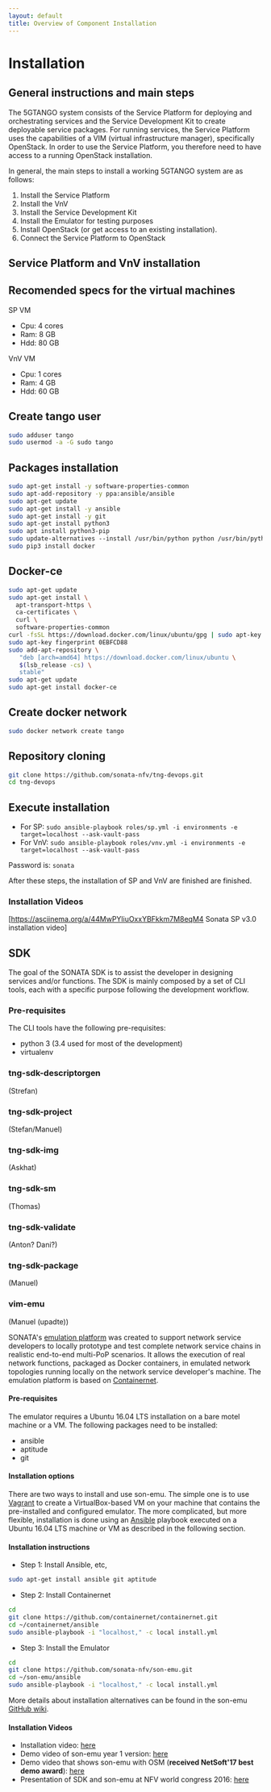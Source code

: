 ```yaml
---
layout: default
title: Overview of Component Installation 
---
```


# Installation

## General instructions and main steps

The 5GTANGO system consists of the Service Platform for deploying and orchestrating services and the Service Development Kit to create deployable service packages. For running services, the Service Platform uses the capabilities of a VIM (virtual infrastructure manager), specifically OpenStack. In order to use the Service Platform, you therefore need to have access to a running OpenStack installation.

In general, the main steps to install a working 5GTANGO system are as follows:

1.  Install the Service Platform
2.  Install the VnV
3.  Install the Service Development Kit
5.  Install the Emulator for testing purposes
5.  Install OpenStack (or get access to an existing installation).
6.  Connect the Service Platform to OpenStack


## Service Platform and VnV installation

## Recomended specs for the virtual machines
SP VM
* Cpu: 4 cores
* Ram: 8 GB
* Hdd: 80 GB

VnV VM
* Cpu: 1 cores
* Ram: 4 GB
* Hdd: 60 GB

## Create tango user
```bash
sudo adduser tango
sudo usermod -a -G sudo tango
```

## Packages installation
```bash
sudo apt-get install -y software-properties-common
sudo apt-add-repository -y ppa:ansible/ansible
sudo apt-get update
sudo apt-get install -y ansible
sudo apt-get install -y git
sudo apt-get install python3
sudo apt install python3-pip
sudo update-alternatives --install /usr/bin/python python /usr/bin/python3 10 
sudo pip3 install docker
```

## Docker-ce
```bash
sudo apt-get update
sudo apt-get install \
  apt-transport-https \
  ca-certificates \
  curl \
  software-properties-common
curl -fsSL https://download.docker.com/linux/ubuntu/gpg | sudo apt-key add -
sudo apt-key fingerprint 0EBFCD88
sudo add-apt-repository \
   "deb [arch=amd64] https://download.docker.com/linux/ubuntu \
   $(lsb_release -cs) \
   stable"
sudo apt-get update
sudo apt-get install docker-ce
```

## Create docker network
```bash
sudo docker network create tango	
```

## Repository cloning
```bash
git clone https://github.com/sonata-nfv/tng-devops.git
cd tng-devops
```
## Execute installation
* For SP: `sudo ansible-playbook roles/sp.yml -i environments -e target=localhost --ask-vault-pass`
* For VnV: `sudo ansible-playbook roles/vnv.yml -i environments -e target=localhost --ask-vault-pass`

Password is: `sonata`

After these steps, the installation of SP and VnV are finished are finished.
 
 
###
###
###
###
###
###
###

 
 
 
 
  

### Installation Videos

[https://asciinema.org/a/44MwPYliuOxxYBFkkm7M8eqM4 Sonata SP v3.0 installation video]

## SDK

The goal of the SONATA SDK is to assist the developer in designing services and/or functions. The SDK is mainly composed by a set of CLI tools, each with a specific purpose following the development workflow.

### Pre-requisites

The CLI tools have the following pre-requisites:

-   python 3 (3.4 used for most of the development)
-   virtualenv

### tng-sdk-descriptorgen
(Strefan)

### tng-sdk-project
(Stefan/Manuel)

### tng-sdk-img
(Askhat)

### tng-sdk-sm
(Thomas)

### tng-sdk-validate
(Anton? Dani?)

### tng-sdk-package
(Manuel)

### vim-emu
(Manuel (upadte))

SONATA's [emulation platform](https://github.com/sonata-nfv/son-emu) was created to support network service developers to locally prototype and test complete network service chains in realistic end-to-end multi-PoP scenarios. It allows the execution of real network functions, packaged as Docker containers, in emulated network topologies running locally on the network service developer's machine. The emulation platform is based on [Containernet](https://github.com/containernet/containernet).

#### Pre-requisites

The emulator requires a Ubuntu 16.04 LTS installation on a bare motel machine or a VM. The following packages need to be installed:

-   ansible
-   aptitude
-   git

#### Installation options

There are two ways to install and use son-emu. The simple one is to use [Vagrant] to create a VirtualBox-based VM on your machine that contains the pre-installed and configured emulator. The more complicated, but more flexible, installation is done using an [Ansible] playbook executed on a Ubuntu 16.04 LTS machine or VM as described in the following section.

#### Installation instructions

-   Step 1: Install Ansible, etc,

```bash
sudo apt-get install ansible git aptitude
```

-   Step 2: Install Containernet

```bash
cd
git clone https://github.com/containernet/containernet.git
cd ~/containernet/ansible
sudo ansible-playbook -i "localhost," -c local install.yml
```

-   Step 3: Install the Emulator

```bash
cd
git clone https://github.com/sonata-nfv/son-emu.git
cd ~/son-emu/ansible
sudo ansible-playbook -i "localhost," -c local install.yml
```

More details about installation alternatives can be found in the son-emu [GitHub wiki].

#### Installation Videos

-   Installation video: [here]
-   Demo video of son-emu year 1 version: [here][1]
-   Demo video that shows son-emu with OSM (**received NetSoft'17 best demo award**): [here][2]
-   Presentation of SDK and son-emu at NFV world congress 2016: [here][3]

  [Vagrant]: https://www.vagrantup.com
  [Ansible]: https://www.ansible.com
  [`https://github.com/containernet/containernet.git`]: https://github.com/containernet/containernet.git
  [`https://github.com/sonata-nfv/son-emu.git`]: https://github.com/sonata-nfv/son-emu.git
  [GitHub wiki]: https://github.com/sonata-nfv/son-emu/wiki/Build-and-installation
  [here]: https://www.youtube.com/watch?v=e6pgP-utSeE
  [1]: https://www.youtube.com/watch?v=cVJpkQ86aTs
  [2]: https://www.youtube.com/watch?v=pFL9wDNOBho
  [3]: https://www.youtube.com/watch?v=ncj2llNZ6qg
